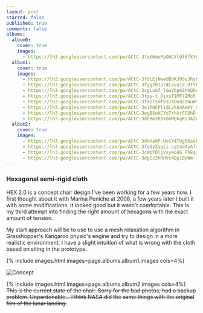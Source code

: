 ```yaml
---
layout: post
starred: false
published: true
comments: false
albums:
  album0:
    cover: true
    images:
      - https://lh3.googleusercontent.com/pw/ACtC-3fqK6mePpOACYlQl6fkYHklhXvJYQWW35u2yM2OXOC3rsYnWbPPmRG7J1tt92_O7z4lRUreZCae0l7zIt051dj2YUpJQBAY6o1JZ4bboyfqtekzCOYklJOAjGbatkDZn2vEo70hSbrPknl_a6XpO_4plA=w1600-h818-no?authuser=1
  album1:
    cover: true
    images:
      - https://lh3.googleusercontent.com/pw/ACtC-3fOLEjNweUBUKJ00sJRyFHgMr9m_s93CR4FWYHY95f7_Ym-jeI2jX5oN2puobx9eHAA7HHHy3_6feGMyySReCtC4hL8k_WITJ9S2vd7U8ZqTHi0F9Ak5O-IIzfNdvKZVpD2-uvl97BNYD5cH_uJtaplqQ=w1600-h818-no?authuser=1
      - https://lh3.googleusercontent.com/pw/ACtC-3fyg201Jr4Lxva1r-9TYFXsA7DUfg1ihbeEdVlDNkttGE47gfbpPUBoSEwmPSegN3ZEIfChfRB9hM3zvQHPyEOK8UmcMEg7_-Lu5erA3IHZPfNGnZ6cBaJtGyUEhz3kSXxoqA3dPb9P-kbBntrCvwowPQ=w1600-h818-no?authuser=1
      - https://lh3.googleusercontent.com/pw/ACtC-3cgLum7_lGwVbpmShOQDezdjitJ4HY9FAktXybbFhrQuYbzsZjfTVW17N9kvZ-KEKGCeCIPuUpiXAUAHi06hlxVIUq4hjhk0sgxVbf12Y5YCW8EbJH6ge-CnoU87PmatoBGaASdIh7WazqWYCArtaXwKw=w1600-h818-no?authuser=1
      - https://lh3.googleusercontent.com/pw/ACtC-3fpy-t_OjxsT1MFl2Mo5_Y7AXSwM81zNT0STJOOS44VIfLXXUVzJS0OnuirP6PItzR1TRoGI7cF75TsGwQP4tvY-cIy42Bp2qxMkgf8ATOCFPMvVyqK5lklmxUiaq440CBWLXzhQ3TDfskBfFkAzL_F4Q=w1600-h818-no?authuser=1
      - https://lh3.googleusercontent.com/pw/ACtC-3fXzl5mfV3J1UodZoWuWd3j_y-hJmOAuQuNNcN8b_3OsBPU_nrztm9mxtvOZ0f-FYpaTdHLQRKZOmccpfpa4IcL32Ra13pjstSrCIAWKkJPtODgK_XJxX5kz4lZPK5-suV9PC-3bgZQnWbBQuFTogKERw=w1600-h818-no?authuser=1
      - https://lh3.googleusercontent.com/pw/ACtC-3e1hNFPl1dL2k64AHmY_H4ACILs8i3TNZf5UOEdIKP_Kw4Ll72hwXjWc4AnOq6iPnbCcikAi3DDbWsCwV2u6M9KKvKRwZwqwQF4LoEzUxg4jd86Bjp67nlfDZc3ErU8ClML-l3xtWL9JMEt-wvAmEWqIQ=w1600-h818-no?authuser=1
      - https://lh3.googleusercontent.com/pw/ACtC-3eg8SukCYo7rhkrFCUhD-67JGS8S__xrfSU3_lLXKHN1mM1lNlsvzlIbT0Lqq2dmaIoUzrK0X3rB57q6OVpA4wb3ivL_NceHePpx_8zZzliX79l8ly06WYU3UJiZTYOxMMG0PYPxLgQyajCxcBpFXznwA=w974-h498-no?authuser=1
      - https://lh3.googleusercontent.com/pw/ACtC-3dEHm3RSkGmMQkqKzJA2WvjiCor4kyod0JinTcNluMFoMvZk3fvxAUbhCZr3VBxSy9HC7Tk-bdEA8xOl6IMRqcy-8aItB87wJrLwGTf0j_iwapAq9zyAyPn3h8Xjz9CGL8Q4BXsjwXReCESVFNvzsFGtg=w974-h498-no?authuser=1
  album2:
    cover: true
    images:
      - https://lh3.googleusercontent.com/pw/ACtC-3dkXa0P-UvCY4TUg56sokM07QzFhIhn4JqfpM_qXUYwIZvVrv7dQ7hnSK2np_jg_fsvIHjaog3IV5GBygALI39T4S8f0Spf-f5LCNpVit96AW3vRH-8A1_g5ooL8SPXtaoKosMqO9CE45hoISR93bTgwg=w670-h893-no?authuser=1
      - https://lh3.googleusercontent.com/pw/ACtC-3feGyZygii-cgt4dXyAf4AkupoFfr2UpLnGkCTDNvAJIaizbJ78dVejwD2dAJmSVSQSaV8cmAc_-f4amvW8cMdoB-tRaOZj3Jh5wXMkATZ5xJK5Y4AfgFqa14adjvqWRhjJhrCkfxuF3le4kLDEAF9aWg=w670-h893-no?authuser=1
      - https://lh3.googleusercontent.com/pw/ACtC-3cWpYDljVsyeq4G_PhEgocmT-J9N3J6zvUwaYGgRfBaperEresqy_V-YKgggaC9BiW5HCEFZrSs-3W29SSfBvmKaSg_66MSRQSoYCWuU6z6Qbf8Vn3yCa10dTS1Ozcc3aFEOCRA9I-YzPQ-OmE06cjQ0A=w670-h893-no?authuser=1
      - https://lh3.googleusercontent.com/pw/ACtC-3dgGz2hRHVc4Qp1BpWm-18pJE9OSe-dDYNr1i0Rcxp--LqR213qK-5qDg4uz_L94vwXOjh4eCr8NubtZwl-Fq7ykhMqXVIAYyZ0uW65IUzexUqBtwVuOm8jeQdhXHKhk0gu1-563NGV_FUVarQsbwf2bQ=w670-h893-no?authuser=1
---
```


### Hexagonal semi-rigid cloth
HEX 2.0 is a concept chair design I've been working for a few years now. I first thought about it with Marina Peniche at 2008, a few years later I built it with some modifications. It looked good but it wasn't comfortable. This is my third attempt into finding the right amount of hexagons with the exact amount of tension.

My start approach will be to use to use a mesh relaxation algorithm in Grasshopper's Kangaroo physic's engine and try to design in a more realistic environment. I have a slight intuition of what is wrong with the cloth based on siting in the prototype.

{% include images.html images=page.albums.album1.images cols=4%}

![Concept]({{page.albums.album0.images[0]}})

{% include images.html images=page.albums.album2.images cols=4%}
~~This is the current state of the chair. Sorry for the bad photos, had a backup problem. Unpardonable... I think NASA did the same things with the original film of the lunar landing.~~
